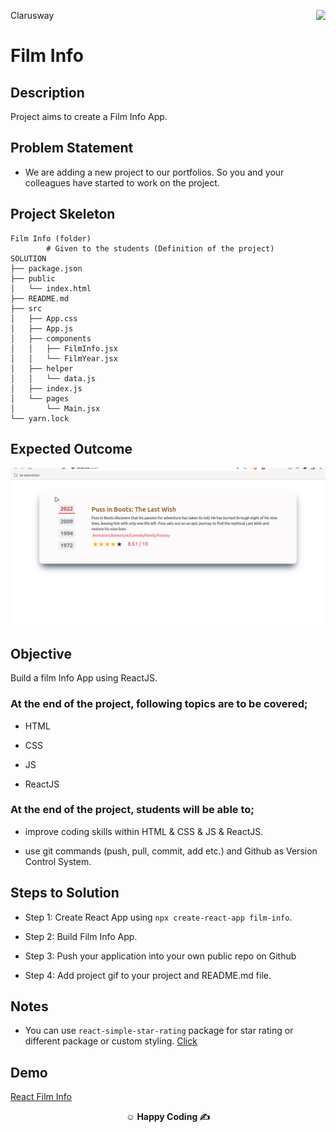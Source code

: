 <p>Clarusway<img align="right"
  src="https://secure.meetupstatic.com/photos/event/3/1/b/9/600_488352729.jpeg"  width="15px"></p>

# Film Info

## Description

Project aims to create a Film Info App.

## Problem Statement

- We are adding a new project to our portfolios. So you and your colleagues have started to work on the project.

## Project Skeleton

```
Film Info (folder)
        # Given to the students (Definition of the project)
SOLUTION
├── package.json
├── public
│   └── index.html
├── README.md
├── src
│   ├── App.css
│   ├── App.js
│   ├── components
│   │   ├── FilmInfo.jsx
│   │   └── FilmYear.jsx
│   ├── helper
│   │   └── data.js
│   ├── index.js
│   └── pages
│       └── Main.jsx
└── yarn.lock

```

## Expected Outcome

![film-info](filminfo.gif)

## Objective

Build a film Info App using ReactJS.

### At the end of the project, following topics are to be covered;

- HTML

- CSS

- JS

- ReactJS

### At the end of the project, students will be able to;

- improve coding skills within HTML & CSS & JS & ReactJS.

- use git commands (push, pull, commit, add etc.) and Github as Version Control System.

## Steps to Solution

- Step 1: Create React App using `npx create-react-app film-info`.

- Step 2: Build Film Info App.

- Step 3: Push your application into your own public repo on Github

- Step 4: Add project gif to your project and README.md file.

## Notes

- You can use `react-simple-star-rating` package for star rating or different package or custom styling. <a href="https://www.npmjs.com/package/react-simple-star-rating">Click</a>

## Demo
  <a href="https://film-info-project.vercel.app/" target="_blank">React Film Info</a>

**<p align="center">&#9786; Happy Coding &#9997;</p>**
